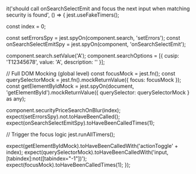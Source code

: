 it('should call onSearchSelectEmit and focus the next input when matching security is found', () => {
  jest.useFakeTimers();

  const index = 0;

  const setErrorsSpy = jest.spyOn(component.search, 'setErrors');
  const onSearchSelectEmitSpy = jest.spyOn(component, 'onSearchSelectEmit');

  component.search.setValue('A');
  component.searchOptions = [{ cusip: 'T12345678', value: 'A', description: '' }];

  // Full DOM Mocking (global level)
  const focusMock = jest.fn();
  const querySelectorMock = jest.fn().mockReturnValue({ focus: focusMock });
  const getElementByIdMock = jest.spyOn(document, 'getElementById').mockReturnValue({
    querySelector: querySelectorMock
  } as any);

  component.securityPriceSearchOnBlur(index);
  expect(setErrorsSpy).not.toHaveBeenCalled();
  expect(onSearchSelectEmitSpy).toHaveBeenCalledTimes(1);

  // Trigger the focus logic
  jest.runAllTimers();

  expect(getElementByIdMock).toHaveBeenCalledWith('actionToggle' + index);
  expect(querySelectorMock).toHaveBeenCalledWith('input, [tabindex]:not([tabindex="-1"])');
  expect(focusMock).toHaveBeenCalledTimes(1);
});